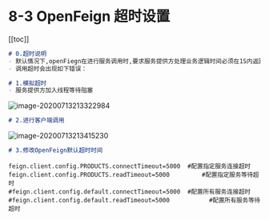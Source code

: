 # 8-3 OpenFeign 超时设置

[[toc]]

```markdown
# 0.超时说明
- 默认情况下,openFiegn在进行服务调用时,要求服务提供方处理业务逻辑时间必须在1S内返回,如果超过1S没有返回则OpenFeign会直接报错,不会等待服务执行,但是往往在处理复杂业务逻辑是可能会超过1S,因此需要修改OpenFeign的默认服务调用超时时间。
- 调用超时会出现如下错误：
```

```markdown
# 1.模拟超时
- 服务提供方加入线程等待阻塞
```

![image-20200713213322984](https://tva1.sinaimg.cn/large/008i3skNgy1gvu7nsh440j325s0fg0yg.jpg)

```markdown
# 2.进行客户端调用
```

![image-20200713213415230](https://tva1.sinaimg.cn/large/008i3skNgy1gvu7nweywvj32160gq78y.jpg)

```markdown
# 3.修改OpenFeign默认超时时间
```

```properties
feign.client.config.PRODUCTS.connectTimeout=5000  #配置指定服务连接超时
feign.client.config.PRODUCTS.readTimeout=5000		  #配置指定服务等待超时
#feign.client.config.default.connectTimeout=5000  #配置所有服务连接超时
#feign.client.config.default.readTimeout=5000			#配置所有服务等待超时
```
